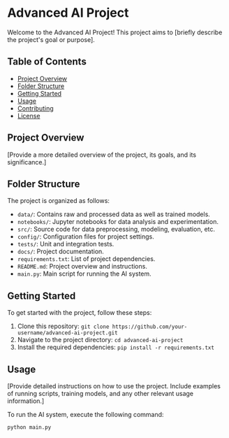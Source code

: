 # Advanced AI Project

Welcome to the Advanced AI Project! This project aims to [briefly describe the project's goal or purpose].

## Table of Contents

- [Project Overview](#project-overview)
- [Folder Structure](#folder-structure)
- [Getting Started](#getting-started)
- [Usage](#usage)
- [Contributing](#contributing)
- [License](#license)

## Project Overview

[Provide a more detailed overview of the project, its goals, and its significance.]

## Folder Structure

The project is organized as follows:

- `data/`: Contains raw and processed data as well as trained models.
- `notebooks/`: Jupyter notebooks for data analysis and experimentation.
- `src/`: Source code for data preprocessing, modeling, evaluation, etc.
- `config/`: Configuration files for project settings.
- `tests/`: Unit and integration tests.
- `docs/`: Project documentation.
- `requirements.txt`: List of project dependencies.
- `README.md`: Project overview and instructions.
- `main.py`: Main script for running the AI system.

## Getting Started

To get started with the project, follow these steps:

1. Clone this repository: `git clone https://github.com/your-username/advanced-ai-project.git`
2. Navigate to the project directory: `cd advanced-ai-project`
3. Install the required dependencies: `pip install -r requirements.txt`

## Usage

[Provide detailed instructions on how to use the project. Include examples of running scripts, training models, and any other relevant usage information.]

To run the AI system, execute the following command:

```bash
python main.py

